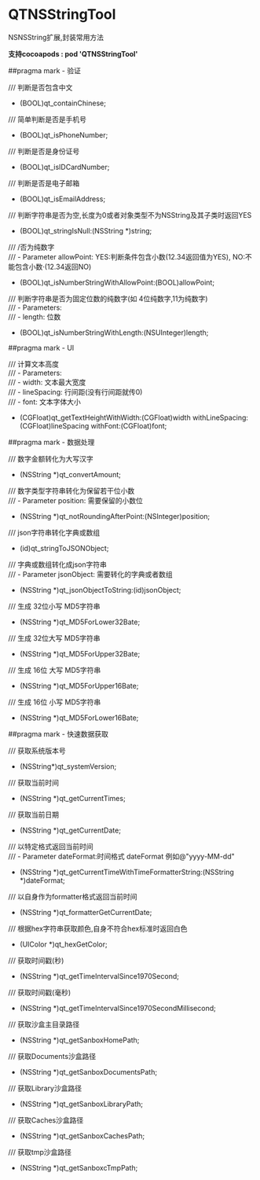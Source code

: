 # **QTNSStringTool**  

NSNSString扩展,封装常用方法  

**支持cocoapods : pod 'QTNSStringTool'**  

##pragma mark - 验证  


/// 判断是否包含中文
- (BOOL)qt_containChinese;

/// 简单判断是否是手机号
- (BOOL)qt_isPhoneNumber;

/// 判断是否是身份证号
- (BOOL)qt_isIDCardNumber;

/// 判断是否是电子邮箱
- (BOOL)qt_isEmailAddress;

/// 判断字符串是否为空,长度为0或者对象类型不为NSString及其子类时返回YES
+ (BOOL)qt_stringIsNull:(NSString *)string;

/// /否为纯数字<br>
/// - Parameter allowPoint: YES:判断条件包含小数(12.34返回值为YES),  NO:不能包含小数·(12.34返回NO)
- (BOOL)qt_isNumberStringWithAllowPoint:(BOOL)allowPoint;

/// 判断字符串是否为固定位数的纯数字(如 4位纯数字,11为纯数字)<br>
/// - Parameters:<br>
///   - length: 位数<br>
- (BOOL)qt_isNumberStringWithLength:(NSUInteger)length;

##pragma mark - UI

/// 计算文本高度<br>
/// - Parameters:<br>
///   - width:  文本最大宽度<br>
///   - lineSpacing: 行间距(没有行间距就传0)<br>
///   - font: 文本字体大小<br>
- (CGFloat)qt_getTextHeightWithWidth:(CGFloat)width
                  withLineSpacing:(CGFloat)lineSpacing
                         withFont:(CGFloat)font;


##pragma mark - 数据处理<br>

/// 数字金额转化为大写汉字
- (NSString *)qt_convertAmount;

/// 数字类型字符串转化为保留若干位小数<br>
/// - Parameter position: 需要保留的小数位<br>
- (NSString *)qt_notRoundingAfterPoint:(NSInteger)position;

/// json字符串转化字典或数组
- (id)qt_stringToJSONObject;

/// 字典或数组转化成json字符串<br>
/// - Parameter jsonObject: 需要转化的字典或者数组<br>
+ (NSString *)qt_jsonObjectToString:(id)jsonObject;

/// 生成 32位小写 MD5字符串
- (NSString *)qt_MD5ForLower32Bate;

/// 生成 32位大写 MD5字符串
- (NSString *)qt_MD5ForUpper32Bate;

/// 生成 16位 大写 MD5字符串
- (NSString *)qt_MD5ForUpper16Bate;

/// 生成 16位 小写 MD5字符串
- (NSString *)qt_MD5ForLower16Bate;

##pragma mark - 快速数据获取

/// 获取系统版本号
+ (NSString*)qt_systemVersion;

/// 获取当前时间
+ (NSString *)qt_getCurrentTimes;

/// 获取当前日期
+ (NSString *)qt_getCurrentDate;

/// 以特定格式返回当前时间<br>
/// - Parameter dateFormat:时间格式 dateFormat 例如@"yyyy-MM-dd"<br>
+ (NSString *)qt_getCurrentTimeWithTimeFormatterString:(NSString *)dateFormat;

/// 以自身作为formatter格式返回当前时间
- (NSString *)qt_formatterGetCurrentDate;

/// 根据hex字符串获取颜色,自身不符合hex标准时返回白色
- (UIColor *)qt_hexGetColor;

/// 获取时间戳(秒)
+ (NSString *)qt_getTimeIntervalSince1970Second;

/// 获取时间戳(毫秒)
+ (NSString *)qt_getTimeIntervalSince1970SecondMillisecond;

/// 获取沙盒主目录路径
+ (NSString *)qt_getSanboxHomePath;

/// 获取Documents沙盒路径
+ (NSString *)qt_getSanboxDocumentsPath;

/// 获取Library沙盒路径
+ (NSString *)qt_getSanboxLibraryPath;

/// 获取Caches沙盒路径
+ (NSString *)qt_getSanboxCachesPath;

/// 获取tmp沙盒路径
+ (NSString *)qt_getSanboxcTmpPath;


